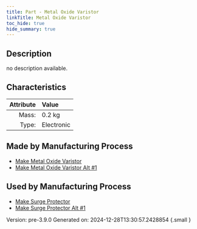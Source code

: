 ```yaml
---
title: Part - Metal Oxide Varistor
linkTitle: Metal Oxide Varistor
toc_hide: true
hide_summary: true
---
```


## Description
no description available.

## Characteristics

| Attribute      | Value |
|--------:|:------|
|Mass:|0.2 kg|
|Type:|Electronic|

## Made by Manufacturing Process

- [Make Metal Oxide Varistor](/docs/definitions/process/make-metal-oxide-varistor)
- [Make Metal Oxide Varistor Alt #1](/docs/definitions/process/make-metal-oxide-varistor-alt--1)

## Used by Manufacturing Process

- [Make Surge Protector](/docs/definitions/process/make-surge-protector)
- [Make Surge Protector Alt #1](/docs/definitions/process/make-surge-protector-alt--1)


Version: pre-3.9.0 Generated on: 2024-12-28T13:30:57.2428854
{.small }

